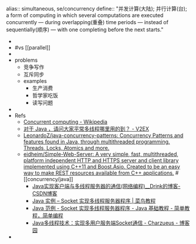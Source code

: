 alias:: simultaneous, se/concurrency
define:: "并发计算(大陆); 并行计算(台); a form of computing in which several computations are executed concurrently — during overlapping(重叠) time periods — instead of sequentially(顺序) — with one completing before the next starts."

-
- #vs [[parallel]]
-
- problems
  - 竞争写作
  - 互斥同步
  - examples
    - 生产消费
    - 哲学家吃饭
    - 读写问题
-
- Refs
  - [Concurrent computing - Wikipedia](https://en.wikipedia.org/wiki/Concurrent_computing)
  - [对于 Java ，请问大家平常多线程哪里用的到？ - V2EX](https://v2ex.com/t/707586)
  - [LeonardoZ/java-concurrency-patterns: Concurrency Patterns and features found in Java, through multithreaded programming. Threads, Locks, Atomics and more.](https://github.com/LeonardoZ/java-concurrency-patterns)
  - [eidheim/Simple-Web-Server: A very simple, fast, multithreaded, platform independent HTTP and HTTPS server and client library implemented using C++11 and Boost.Asio. Created to be an easy way to make REST resources available from C++ applications.](https://github.com/eidheim/Simple-Web-Server) #[[concurrency/java]]
    - [Java实现客户端与多线程服务器的通信(网络编程)__Drink的博客-CSDN博客](https://blog.csdn.net/qq_39586519/article/details/109382412)
    - [Java 实例 – Socket 实现多线程服务器程序 | 菜鸟教程](https://www.runoob.com/java/net-multisoc.html)
    - [Java 范例 - Socket 实现多线程服务器程序 - Java 基础教程 - 简单教程，简单编程](https://www.twle.cn/l/yuei/java/java-basic-net-multisoc.html)
    - [Java多线程技术：实现多用户服务端Socket通信 - Charzueus - 博客园](https://www.cnblogs.com/chenzhenhong/p/13972517.html)
-